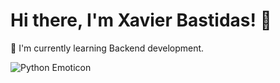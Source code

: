 # Hi there, I'm Xavier Bastidas! 👋

🌱 I'm currently learning Backend development.

![Python Emoticon](https://emojipedia-us.s3.dualstack.us-west-1.amazonaws.com/thumbs/120/twitter/282/snake_1f40d.png)





<!--
**xavierbastidas/xavierbastidas** is a ✨ _special_ ✨ repository because its `README.md` (this file) appears on your GitHub profile.

Here are some ideas to get you started:

- 🔭 I’m currently working on ...
 
- 👯 I’m looking to collaborate on ...
- 🤔 I’m looking for help with ...
- 💬 Ask me about ...
- 📫 How to reach me: ...
- 😄 Pronouns: ...
- ⚡ Fun fact: ...
-->
